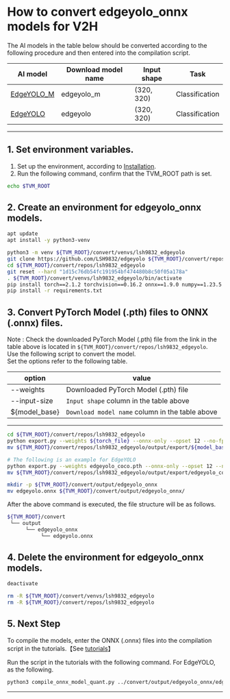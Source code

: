 # How to convert edgeyolo_onnx models for V2H
<!-- Below is a list of AI models supported by this manual. -->
The AI models in the table below should be converted according to the following procedure and then entered into the compilation script.

| AI model                                                                                                                                     | Download model name             |Input shape    | Task              |
|----------------------------------------------------------------------------------------------------------------------------------------------|---------------------------------|---------------|-------------------|
| [EdgeYOLO_M](https://github.com/LSH9832/edgeyolo/releases/download/v0.0.0/edgeyolo_m_coco.pth)                                                           |edgeyolo_m                          |(320, 320)     | Classification    |
| [EdgeYOLO](https://github.com/LSH9832/edgeyolo/releases/download/v0.0.0/edgeyolo_coco.pth)                                                           |edgeyolo                         |(320, 320)     | Classification    |
---

## 1. Set environment variables.

1. Set up the environment, according to [Installation](../../../setup/SetupV2H.md).  
2. Run the following command, confirm that the TVM_ROOT path is set.

```sh
echo $TVM_ROOT
```

## 2. Create an environment for edgeyolo_onnx models.

```sh
apt update
apt install -y python3-venv 

python3 -m venv ${TVM_ROOT}/convert/venvs/lsh9832_edgeyolo
git clone https://github.com/LSH9832/edgeyolo ${TVM_ROOT}/convert/repos/lsh9832_edgeyolo
cd ${TVM_ROOT}/convert/repos/lsh9832_edgeyolo
git reset --hard "1d15c76db54fc191954bf474480b8c50f05a178a"
. ${TVM_ROOT}/convert/venvs/lsh9832_edgeyolo/bin/activate
pip install torch==2.1.2 torchvision==0.16.2 onnx==1.9.0 numpy==1.23.5 tensorrt onnxruntime protobuf==3.20.*
pip install -r requirements.txt
```

## 3. Convert PyTorch Model (.pth) files to ONNX (.onnx) files.

Note : Check the downloaded PyTorch Model (.pth) file from the link in the table above is located in `${TVM_ROOT}/convert/repos/lsh9832_edgeyolo`.\
Use the following script to convert the model. \
Set the options refer to the following table.

|option        |value                                          |
|--------------|-----------------------------------------------|
|--weights     |Downloaded PyTorch Model (.pth) file           |
|--input-size  |`Input shape` column in the table above        |
|${model_base} |`Download model name` column in the table above|
---

```sh
cd ${TVM_ROOT}/convert/repos/lsh9832_edgeyolo
python export.py --weights ${torch_file} --onnx-only --opset 12 --no-fp16 --input-size ${image_size}
mv ${TVM_ROOT}/convert/repos/lsh9832_edgeyolo/output/export/${model_base}_coco/*.onnx "${model_base}.onnx"

# The following is an example for EdgeYOLO
python export.py --weights edgeyolo_coco.pth --onnx-only --opset 12 --no-fp16 --input-size 320
mv ${TVM_ROOT}/convert/repos/lsh9832_edgeyolo/output/export/edgeyolo_coco/*.onnx "edgeyolo.onnx"

mkdir -p ${TVM_ROOT}/convert/output/edgeyolo_onnx
mv edgeyolo.onnx ${TVM_ROOT}/convert/output/edgeyolo_onnx/
```

After the above command is executed, the file structure will be as follows.

```sh
${TVM_ROOT}/convert
 └── output
      └── edgeyolo_onnx
           └── edgeyolo.onnx
```

## 4. Delete the environment for edgeyolo_onnx models.

```sh
deactivate

rm -R ${TVM_ROOT}/convert/venvs/lsh9832_edgeyolo
rm -R ${TVM_ROOT}/convert/repos/lsh9832_edgeyolo
```

## 5. Next Step

To compile the models, enter the ONNX (.onnx) files into the compilation script in the tutorials.【See [tutorials](../../../tutorials/)】

Run the script in the tutorials with the following command. For EdgeYOLO, as the following.

```sh
python3 compile_onnx_model_quant.py ../convert/output/edgeyolo_onnx/edgeyolo.onnx -o edgeyolo_onnx -t $SDK -d $TRANSLATOR -c $QUANTIZER --images $TRANSLATOR/../GettingStarted/tutorials/calibrate_sample/ -v 100 
```

----
